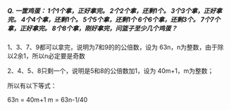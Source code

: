 ##### Q. 一筐鸡蛋： 1个1个拿，正好拿完。 2个2个拿，还剩1个。 3个3个拿，正好拿完。 4个4个拿，还剩1个。 5个5个拿，还剩1个 6个6个拿，还剩3个。 7个7个拿，正好拿完。 8个8个拿，刚好拿完，问篮子至少几个鸡蛋？


1、3、7、9都可以拿完，说明为7和9的的公倍数，设为 63n，n为整数，由于除以2余1，所以n必定要是奇数

2、4、5、8只剩一个，说明是5和8的公倍数加1，设为 40m+1，m为整数；

所以有以下等式：

63n = 40m+1
m = 63n-1/40

